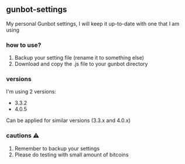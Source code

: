 ## gunbot-settings
My personal Gunbot settings, I will keep it up-to-date with one that I am using

### how to use?
1. Backup your setting file (rename it to something else)
2. Download and copy the .js file to your gunbot directory

### versions
I'm using 2 versions:

- 3.3.2
- 4.0.5

Can be applied for similar versions (3.3.x and 4.0.x)

### cautions  ⚠︎
1. Remember to backup your settings
2. Please do testing with small amount of bitcoins